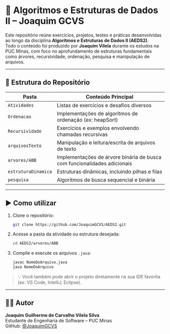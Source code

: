 # 📘 Algoritmos e Estruturas de Dados II – Joaquim GCVS

Este repositório reúne exercícios, projetos, testes e práticas desenvolvidas ao longo da disciplina **Algoritmos e Estruturas de Dados II (AEDS2)**.  
Todo o conteúdo foi produzido por **Joaquim Vilela** durante os estudos na PUC Minas, com foco no aprofundamento de estruturas fundamentais como árvores, recursividade, ordenação, pesquisa e manipulação de arquivos.

---

## 📁 Estrutura do Repositório

| Pasta               | Conteúdo Principal                                           |
|---------------------|--------------------------------------------------------------|
| `Atividades`         | Listas de exercícios e desafios diversos                    |
| `Ordenacao`          | Implementações de algoritmos de ordenação (ex: heapSort)    |
| `Recursividade`      | Exercícios e exemplos envolvendo chamadas recursivas        |
| `arquivosTexto`      | Manipulação e leitura/escrita de arquivos de texto          |
| `arvores/ABB`        | Implementações de árvore binária de busca com funcionalidades adicionais |
| `estruturaDinamica`  | Estruturas dinâmicas, incluindo pilhas e filas              |
| `pesquisa`           | Algoritmos de busca sequencial e binária                    |

---

## ▶️ Como utilizar

1. Clone o repositório:
   ```bash
   git clone https://github.com/JoaquimGCVS/AEDS2.git
   ```

2. Acesse a pasta da atividade ou estrutura desejada:
   ```bash
   cd AEDS2/arvores/ABB
   ```

3. Compile e execute os arquivos `.java`:
   ```bash
   javac NomeDoArquivo.java
   java NomeDoArquivo
   ```

> 💡 Você também pode abrir o projeto diretamente na sua IDE favorita (ex: VS Code, IntelliJ, Eclipse).

---

## 👨‍💻 Autor

**Joaquim Guilherme de Carvalho Vilela Silva**  
Estudante de Engenharia de Software – PUC Minas  
GitHub: [@JoaquimGCVS](https://github.com/JoaquimGCVS)

